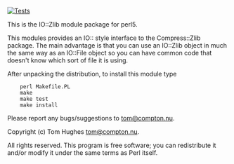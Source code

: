 [![Tests](https://github.com/tomhughes/IO-Zlib/actions/workflows/tests.yml/badge.svg?branch=master&event=push)](https://github.com/tomhughes/IO-Zlib/actions/workflows/tests.yml?query=workflow%3ATests%20branch%3Amaster%20event%3Apush)

This is the IO::Zlib module package for perl5.

This modules provides an IO:: style interface to the Compress::Zlib
package. The main advantage is that you can use an IO::Zlib object
in much the same way as an IO::File object so you can have common
code that doesn't know which sort of file it is using.

After unpacking the distribution, to install this module type

        perl Makefile.PL
        make
        make test
        make install

Please report any bugs/suggestions to <tom@compton.nu>.

Copyright (c) Tom Hughes <tom@compton.nu>.

All rights reserved. This program is free software; you can
redistribute it and/or modify it under the same terms as Perl itself.
